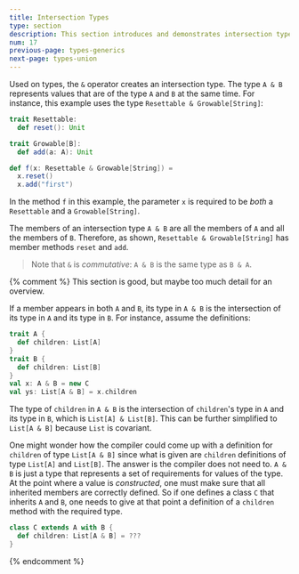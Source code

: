 ```yaml
---
title: Intersection Types
type: section
description: This section introduces and demonstrates intersection types in Scala 3.
num: 17
previous-page: types-generics
next-page: types-union
---
```



Used on types, the `&` operator creates an intersection type. The type `A & B` represents values that are of the type `A` and `B` at the same time. For instance, this example uses the type `Resettable & Growable[String]`:

```scala
trait Resettable:
  def reset(): Unit

trait Growable[B]:
  def add(a: A): Unit

def f(x: Resettable & Growable[String]) =
  x.reset()
  x.add("first")
```

In the method `f` in this example, the parameter `x` is required to be *both* a `Resettable` and a `Growable[String]`.

The members of an intersection type `A & B` are all the members of `A` and all the members of `B`. Therefore, as shown, `Resettable & Growable[String]` has member methods `reset` and `add`.

>Note that `&` is _commutative_: `A & B` is the same type as `B & A`.




{% comment %}
This section is good, but maybe too much detail for an overview.

If a member appears in both `A` and `B`, its type in `A & B` is the intersection of its type in `A` and its type in `B`. For instance, assume the definitions:

```scala
trait A {
  def children: List[A]
}
trait B {
  def children: List[B]
}
val x: A & B = new C
val ys: List[A & B] = x.children
```

The type of `children` in `A & B` is the intersection of `children`'s type in `A` and its type in `B`, which is `List[A] & List[B]`. This can be further simplified to `List[A & B]` because `List` is covariant.

One might wonder how the compiler could come up with a definition for `children` of type `List[A & B]` since what is given are `children` definitions of type `List[A]` and `List[B]`. The answer is the compiler does not need to. `A & B` is just a type that represents a set of requirements for values of the type. At the point where a value is _constructed_, one must make sure that all inherited members are correctly defined. So if one defines a class `C` that inherits `A` and `B`, one needs to give at that point a definition of a `children` method with the required type.

```scala
class C extends A with B {
  def children: List[A & B] = ???
}
```
{% endcomment %}




